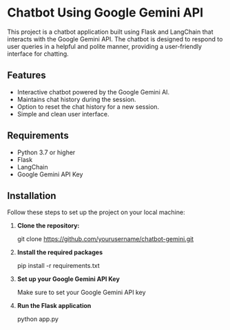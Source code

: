 # Chatbot Using Google Gemini API

This project is a chatbot application built using Flask and LangChain that interacts with the Google Gemini API. The chatbot is designed to respond to user queries in a helpful and polite manner, providing a user-friendly interface for chatting.

## Features

- Interactive chatbot powered by the Google Gemini AI.
- Maintains chat history during the session.
- Option to reset the chat history for a new session.
- Simple and clean user interface.

## Requirements

- Python 3.7 or higher
- Flask
- LangChain
- Google Gemini API Key

## Installation

Follow these steps to set up the project on your local machine:

1. **Clone the repository:**
   
   git clone https://github.com/yourusername/chatbot-gemini.git

2. **Install the required packages**
   
   pip install -r requirements.txt

3. **Set up your Google Gemini API Key**

   Make sure to set your Google Gemini API key

4. **Run the Flask application**

   python app.py

